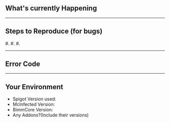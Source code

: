 <!--- Provide a general summary of the issue in the Title above -->

## What's currently Happening
<!--- Tell me what happens instead of the expected behavior -->

----

## Steps to Reproduce (for bugs)
<!--- Provide a link to a live example, or an unambiguous set of steps to -->
<!--- reproduce this bug. Include code to reproduce, if relevant -->
#.
#.
#.

----
## Error Code
<!--- Please put the error in some [CODE][/CODE] tags -->


----
## Your Environment
* Spigot Version used:
* McInfected Version:
* BimmCore Version:
* Any Addons?(Include their versions)
